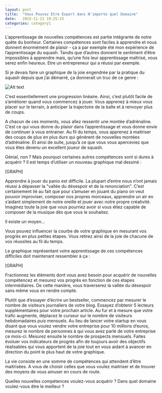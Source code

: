 ```yaml
---
layout: post
title:  "Vous Pouvez Etre Expert dans N'importe quel Domaine"
date:   2015-11-21 19:25:25
categories: category1
---
```


L’apprentissage de nouvelles compétences est partie intégrante de notre quête du bonheur. Certaines compétences sont faciles à apprendre et nous donnent énormément de plaisir - ça a par exemple été mon expérience de l’apprentissage du squash. Tandis que d’autres donnent le sentiment d’être impossibles à apprendre mais, qu’une fois leur apprentissage maîtrisé, vous serez enfin heureux. Etre un entrepreneur qui a réussi par exemple.

Si je devais faire un graphique de la joie engendrée par la pratique du squash depuis que j’ai démarré, ça donnerait un truc de ce genre :

![Alt text](/path/to/gr1.jpg)

C’est essentiellement une progression linéaire. Ainsi, c’est plutôt facile de s’améliorer quand vous commencez à jouer. Vous apprenez à mieux vous placer sur le terrain, à anticiper la trajectoire de la balle et à renvoyer plus de coups. 

A chacun de ces moments, vous allez ressentir une montée d’adrénaline. C’est ce qui vous donne du plaisir dans l’apprentissage et vous donne envie de continuer à vous entrainer. Au fil du temps, vous apprenez à maitriser des coups de plus en plus durs qui génèrent de nouvelles montées d’adrénaline. Et ainsi de suite, jusqu’à ce que vous vous aperceviez que vous êtes devenu un excellent joueur de squash. 

Génial, non ? Mais pourquoi certaines autres compétences sont si dures à acquérir ? Il est temps d’utiliser un nouveau graphique mal dessiné :

[GRAPH]

Apprendre à jouer du panio est difficile. La plupart d’entre nous n’ont jamais réussi à dépasser la "vallée du désespoir et de la renonciation". C’est certainement lié au fait que pour s’amuser en jouant du piano on veut pouvoir improviser, composer nos propres morceaux, apprendre un air en s’aidant simplement de notre oreille et jouer avec notre propre créativité. Imaginez toute la joie que vous pourriez avoir si vous étiez capable de composer de la musique dès que vous le souhaitez.

Il existe un moyen…

Vous pouvez influencer la courbe de votre graphique en mesurant vos progrès en plus petites étapes. Vous retirez ainsi de la joie de chacune de vos réussites au fil du temps. 

Le graphique représentant votre apprentissage de ces compétences difficiles doit maintenant ressembler à ça : 

[GRAPH]

Fractionnez les éléments dont vous avez besoin pour acquérir de nouvelles compétencez et mesurez vos progrès en fonction de ces étapes intermédiaires. De cette manière, vous traverserez la vallée du désespoir sans même vous en rendre compte. 

Plutôt que d’essayer d’écrire un bestseller, commencez par mesurer le nombre de visiteurs journaliers de votre blog. Essayez d’obtenir 5 lecteurs supplémentaires pour votre prochain article. Au fur et à mesure que votre trafic augmente, déplacez le curseur sur le nombre de visiteurs hebdomadaires puis mensuels. Au lieu de lancer votre startup en vous disant que vous voulez vendre votre entreprise pour 10 millions d’euros, mesurez le nombre de personnes à qui vous avez parlé de votre entreprise ce mois-ci. Mesurez ensuite le nombre de prospects mensuels. Faites évoluer vos  indicateurs de progrès afin de toujours avoir des objectifs réalisables qui vous apportent de la joie tout en vous aidant à avancer en direction du point le plus haut de votre graphique.


La vie consiste en une somme de compétences qui attendent d’être maitrisées. A vous de choisir celles que vous voulez maitriser et de trouver des moyens de vous amuser en cours de route.

Quelles nouvelles compétences voulez-vous acquérir ? Dans quel domaine voulez-vous être le meilleur ?

